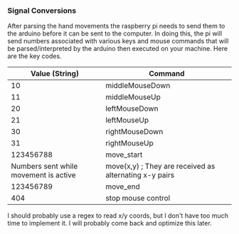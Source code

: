 ### Signal Conversions

After parsing the hand movements the raspberry pi needs to send them to the arduino before it can be sent to the computer. In doing this, the pi will send numbers associated with various keys and mouse commands that will be parsed/interpreted by the arduino then executed on your machine. Here are the key codes.


| Value (String)                        | Command                                                |
|---------------------------------------|--------------------------------------------------------|
| 10                                    | middleMouseDown                                        |
| 11                                    | middleMouseUp                                          |
| 20                                    | leftMouseDown                                          |
| 21                                    | leftMouseUp                                            |
| 30                                    | rightMouseDown                                         |
| 31                                    | rightMouseUp                                           |
| 123456788                             | move_start                                             |
| Numbers sent while movement is active | move(x,y) ; They are received as alternating x-y pairs |
| 123456789                             | move_end                                               |
| 404                                   | stop mouse control                                     |

 
I should probably use a regex to read x/y coords, but I don't have too much time to implement it. I will probably come back and optimize this later. 